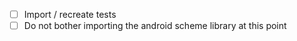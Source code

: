 - [ ] Import / recreate tests
- [ ] Do not bother importing the android scheme library at this point
